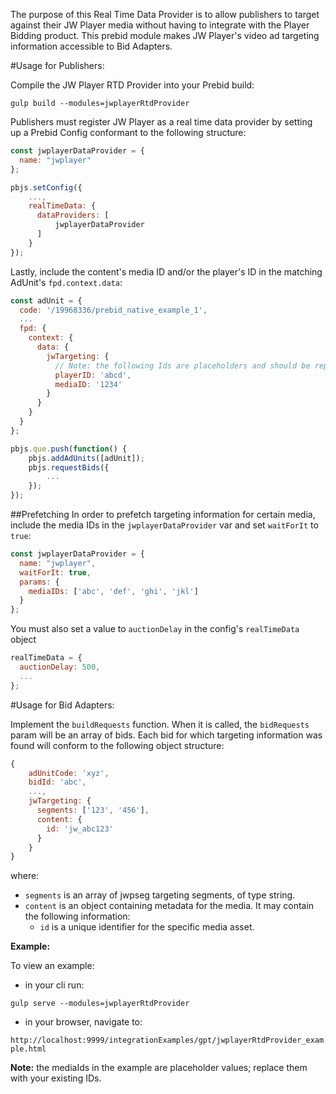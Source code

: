 The purpose of this Real Time Data Provider is to allow publishers to target against their JW Player media without 
having to integrate with the Player Bidding product. This prebid module makes JW Player's video ad targeting information accessible 
to Bid Adapters.

#Usage for Publishers:

Compile the JW Player RTD Provider into your Prebid build:

`gulp build --modules=jwplayerRtdProvider`

Publishers must register JW Player as a real time data provider by setting up a Prebid Config conformant to the 
following structure:

```javascript
const jwplayerDataProvider = {
  name: "jwplayer"
};

pbjs.setConfig({
    ...,
    realTimeData: {
      dataProviders: [
          jwplayerDataProvider
      ]
    }
});
```
Lastly, include the content's media ID and/or the player's ID in the matching AdUnit's `fpd.context.data`:

```javascript
const adUnit = {
  code: '/19968336/prebid_native_example_1',
  ...
  fpd: {
    context: {
      data: {
        jwTargeting: {
          // Note: the following Ids are placeholders and should be replaced with your Ids.
          playerID: 'abcd',
          mediaID: '1234'
        }
      }
    }
  }
};

pbjs.que.push(function() {
    pbjs.addAdUnits([adUnit]);
    pbjs.requestBids({
        ...
    });
});
``` 
##Prefetching
In order to prefetch targeting information for certain media, include the media IDs in the `jwplayerDataProvider` var and set `waitForIt` to `true`:

```javascript
const jwplayerDataProvider = {
  name: "jwplayer",
  waitForIt: true,
  params: {
    mediaIDs: ['abc', 'def', 'ghi', 'jkl']
  }
};
```

You must also set a value to `auctionDelay` in the config's `realTimeData` object 

```javascript
realTimeData = {
  auctionDelay: 500,
  ...
};
```

#Usage for Bid Adapters:

Implement the `buildRequests` function. When it is called, the `bidRequests` param will be an array of bids.
Each bid for which targeting information was found will conform to the following object structure:

```javascript
{
    adUnitCode: 'xyz',
    bidId: 'abc',
    ...,
    jwTargeting: {
      segments: ['123', '456'],
      content: {
        id: 'jw_abc123'
      }
    }
}
```

where:
- `segments` is an array of jwpseg targeting segments, of type string.
- `content` is an object containing metadata for the media. It may contain the following information: 
  - `id` is a unique identifier for the specific media asset.
  
**Example:**

To view an example:
 
- in your cli run:

`gulp serve --modules=jwplayerRtdProvider`

- in your browser, navigate to:

`http://localhost:9999/integrationExamples/gpt/jwplayerRtdProvider_example.html`

**Note:** the mediaIds in the example are placeholder values; replace them with your existing IDs.
